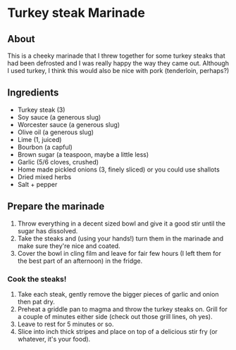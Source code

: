 # Turkey steak Marinade

## About

This is a cheeky marinade that I threw together for some turkey steaks that had been defrosted and I was really happy the way they came out. Although I used turkey, I think this would also be nice with pork (tenderloin, perhaps?)

## Ingredients

* Turkey steak (3)
* Soy sauce (a generous slug)
* Worcester sauce (a generous slug)
* Olive oil (a generous slug)
* Lime (1, juiced)
* Bourbon (a capful)
* Brown sugar (a teaspoon, maybe a little less)
* Garlic (5/6 cloves, crushed)
* Home made pickled onions (3, finely sliced) or you could use shallots
* Dried mixed herbs
* Salt + pepper

## Prepare the marinade

1. Throw everything in a decent sized bowl and give it a good stir until the sugar has dissolved.
2. Take the steaks and (using your hands!) turn them in the marinade and make sure they're nice and coated.
3. Cover the bowl in cling film and leave for fair few hours (I left them for the best part of an afternoon) in the fridge.

### Cook the steaks!

1. Take each steak, gently remove the bigger pieces of garlic and onion then pat dry.
2. Preheat a griddle pan to magma and throw the turkey steaks on. Grill for a couple of minutes either side (check out those grill lines, oh yes).
3. Leave to rest for 5 minutes or so.
4. Slice into inch thick stripes and place on top of a delicious stir fry (or whatever, it's your food).
